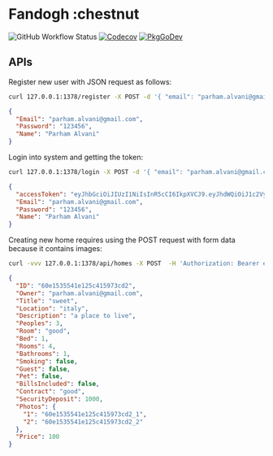 # Fandogh :chestnut

![GitHub Workflow Status](https://img.shields.io/github/actions/workflow/status/1995parham-teaching/fandogh/ci.yaml?label=ci&logo=github&style=flat-square&branch=main)
[![Codecov](https://img.shields.io/codecov/c/gh/1995parham-teaching/fandogh?logo=codecov&style=flat-square)](https://codecov.io/gh/1995parham-teaching/fandogh)
[![PkgGoDev](https://pkg.go.dev/badge/github.com/1995parham-teaching/fandogh)](https://pkg.go.dev/github.com/1995parham-teaching/fandogh)

## APIs

Register new user with JSON request as follows:

```bash
curl 127.0.0.1:1378/register -X POST -d '{ "email": "parham.alvani@gmail.com", "name": "Parham Alvani", "password": "123456" }' -H 'Content-Type: application/json'
```

```json
{
  "Email": "parham.alvani@gmail.com",
  "Password": "123456",
  "Name": "Parham Alvani"
}
```

Login into system and getting the token:

```bash
curl 127.0.0.1:1378/login -X POST -d '{ "email": "parham.alvani@gmail.com", "password": "123456" }' -H 'Content-Type: application/json'
```

```json
{
  "accessToken": "eyJhbGciOiJIUzI1NiIsInR5cCI6IkpXVCJ9.eyJhdWQiOiJ1c2VyIiwiZXhwIjoxNjI1MzU4MDQ1LCJqdGkiOiI4NTYxYzA4NC1kYzAxLTQ0ZmEtODEyZS05ZjNhZDJlNDcxNTAiLCJpYXQiOjE2MjUzNTQ0NDUsImlzcyI6ImZhbmRvZ2giLCJuYmYiOjE2MjUzNTQ0NDUsInN1YiI6InBhcmhhbS5hbHZhbmlAZ21haWwuY29tIn0.hUiEGqQxCSTQOFDPBypKkdI85q7TxSGENY6IwA2QR7E",
  "Email": "parham.alvani@gmail.com",
  "Password": "123456",
  "Name": "Parham Alvani"
}
```

Creating new home requires using the POST request with form data because it contains images:

```bash
curl -vvv 127.0.0.1:1378/api/homes -X POST  -H 'Authorization: Bearer eyJhbGciOiJIUzI1NiIsInR5cCI6IkpXVCJ9.eyJhdWQiOiJ1c2VyIiwiZXhwIjoxNjI1Mzc5MDE3LCJqdGkiOiI4NDRhMzQ4Yy03OGVjLTRlNTctODJhZi03YjU3NTNmNjk5ZjciLCJpYXQiOjE2MjUzNzU0MTcsImlzcyI6ImZhbmRvZ2giLCJuYmYiOjE2MjUzNzU0MTcsInN1YiI6InBhcmhhbS5hbHZhbmlAZ21haWwuY29tIn0.EZUWQ-sLP1ClA0vtK6vZEcQ4qf3ZaBm9VpFV6smEwUc' -F 'title=sweet' -F 'location=italy' -F 'description=a place to live' -F 'peoples=3' -F 'room=good' -F 'bed=single' -F 'rooms=4' -F'bathrooms=1' -F'contract=good' -F'price=100' -F'security_deposit=1000' -F'photos=1,2' -F'1=@1.png' -F'2=@2.png'
```

```json
{
  "ID": "60e1535541e125c415973cd2",
  "Owner": "parham.alvani@gmail.com",
  "Title": "sweet",
  "Location": "italy",
  "Description": "a place to live",
  "Peoples": 3,
  "Room": "good",
  "Bed": 1,
  "Rooms": 4,
  "Bathrooms": 1,
  "Smoking": false,
  "Guest": false,
  "Pet": false,
  "BillsIncluded": false,
  "Contract": "good",
  "SecurityDeposit": 1000,
  "Photos": {
    "1": "60e1535541e125c415973cd2_1",
    "2": "60e1535541e125c415973cd2_2"
  },
  "Price": 100
}
```
